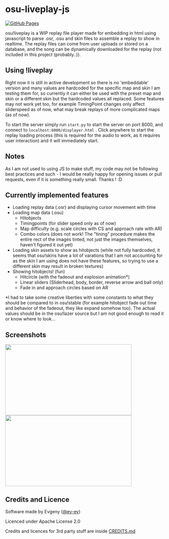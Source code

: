 # osu-liveplay-js

[![GitHub Pages](https://img.shields.io/badge/github%20pages-release-8A2BE2.svg)](https://ev-ev.github.io/osu-liveplay-js/displayer.html)

osu!liveplay is a WIP replay file player made for embedding in html using javascript to parse .osr, .osu and skin files to assemble a replay to show in realtime. The replay files can come from user uploads or stored on a database, and the song can be dynamically downloaded for the replay (not included in this project (probably..)). 

## Using !liveplay
Right now it is still in active development so there is no 'embeddable' version and many values are hardcoded for the specific map and skin I am testing them for, so currently it can either be used with the preset map and skin or a different skin but the hardcoded values all replaced. Some features may not work yet too, for example TimingPoint changes only affect sliderspeed as of now, what may break replays of more complicated maps (as of now).

To start the server simply run ```start.py``` to start the server on port 8000, and connect to ```localhost:8000/displayer.html``` . Click anywhere to start the replay loading process (this is required for the audio to work, as it requires user interaction) and it will immediately start.

## Notes
As I am not used to using JS to make stuff, my code may not be following best practices and such - I would be really happy for opening issues or pull requests, even if it is something really small. Thanks ! :D

## Currently implemented features
- Loading replay data (.osr) and displaying cursor movement with time
- Loading map data (.osu)
  - Hitobjects
  - Timingpoints (for slider speed only as of now)
  - Map difficulty (e.g. scale circles with CS and approach rate with AR)
  - Combo colors (does not work! The "tining" procedure makes the entire rect of the images tinted, not just the images themselves, haven't figured it out yet)
- Loading skin assets to show as hitobjects (while not fully hardcoded, it seems that osu!skins have a lot of varations that I am not accounting for as the skin I am using does not have these features, so trying to use a different skin may result in broken textures)
- Showing hitobjects! (fun)
  - Hitcircle (with the fadeout and explosion animation*)
  - Linear sliders (Sliderhead, body, border, reverse arrow and ball only)
  - Fade in and approach circles based on AR

*I had to take some creative liberties with some constants to what they should be compared to in osu!stable (for example hitobject fade out time and behavior of the fadeout, they like expand somehow too). The actual values should be in the osu!lazer source but I am not good enough to read it or know where to look...

## Screenshots
<img src="https://github.com/ev-ev/osr-liveplay-js/assets/27211692/88cd84a0-1d85-4cdd-b874-1eb3eaf3d47e" width="400" height="225" />
<img src="https://github.com/ev-ev/osr-liveplay-js/assets/27211692/3c6110fb-7715-4cfe-ab14-51026cca6670" width="400" height="225" />


## Credits and Licence
Software made by Evgeny ([@ev-ev](https://github.com/ev-ev))

Licenced under Apache License 2.0

Credits and licences for 3rd party stuff are inside [CREDITS.md](CREDITS.md)
